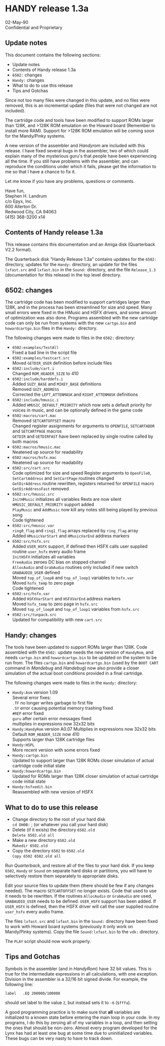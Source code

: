 # HANDY release 1.3a

02-May-90  
Confidential and Proprietary

## Update notes

This document contains the following sections:

- Update notes
- Contents of Handy release 1.3a
- `6502:` changes
- `Handy:` changes
- What to do to use this release
- Tips and Gotchas

Since not too many files were changed in this update, and no files were removed, this is an incremental update (files that were not changed are not included).

The cartridge code and tools have been modified to support ROMs larger than 128K, and >128K ROM emulation on the Howard board (Remember to install more RAM). Support for >128K ROM emulation will be coming soon for the Mandy/Pinky systems.

A new version of the assembler and *Handyrom* are included with this release. I have fixed several bugs in the assembler, two of which could explain many of the mysterious guru's that people have been experiencing all the time. If you still have problems with the assembler, and can reproduce the conditions under which it fails, please get the information to me so that I have a chance to fix it.

Let me know if you have any problems, questions or comments.

Have fun,  
  Stephen H. Landrum  
  c/o Epyx, Inc.  
  600 Allerton Dr.  
  Redwood City, CA 94063  
  (415) 368-3200 x14

## Contents of Handy release 1.3a

This release contains this documentation and an Amiga disk (Quarterback V2.2 format).

The Quarterback disk "Handy Release 1.3a" contains updates for the `6502:` directory, updates for the `Handy:` directory, an update for the files `lxfast.src` and `lxfast.bin` in the `Sound:` directory, and the file `Release_1.3` (documentation for this release) in the top level directory.

## 6502: changes

The cartridge code has been modified to support cartridges larger than 128K, and in the process has been streamlined for size and speed. Many small errors were fixed in the HMusic and HSFX drivers, and some amount of optimization was also done. Programs assembled with the new cartridge code can only be run from systems with the new `cartgo.bin` and `howardcartgo.bin` files in the `Handy:` directory.

The following changes were made to files in the `6502:` directory:

- `6502:examples/TestAll`  
  Fixed a bad line in the script file
- `6502:examples/testcart.src`  
  Moved `GETDIR_USER` definition before include files
- `6502:include/cart.i`  
  Changed `ROM_HEADER_SIZE` to 410
- `6502:include/harddefs.i`  
  Added `SUZY_BASE` and `MIKEY_BASE` definitions  
  Removed `SUZY_ADDRESS`  
  Corrected the `LEFT_ATTENMASK` and `RIGHT_ATTENMASK` definitions
- `6502:include/hmusic.i`  
  Added `HMUSIC_DEFAULT_PRIORITY` which now sets a default priority for voices in music, and can be optionally defined in the game code
- `6502:macros/cart.mac`  
  Removed `SETCARTOFFSET` macro  
  Changed register assignments for arguments to `OPENFILE`, `SETCARTADDR` and `SETCARTPAGE` macros  
  `GETDIR` and `GETDIRFAST` have been replaced by single routine called by both macros
- `6502:macros/hmusic.mac`  
  Neatened up source for readability
- `6502:macros/hsfx.mac`  
  Neatened up source for readability
- `6502:src/cart.src`  
  Code optimized for size and speed
  Register arguments to `OpenFile0`, `SetCartAddress` and `SetCartPage` routines changed  
  `GetDirAddress` routine rewritten, registers returned for `OPENFILE` macro  
  `GetDirAddressFast` removed
- `6502:src/hmusic.src`  
  `InitHMusic` initializes all variables
  Rests are now silent  
  `HMUSIC_DEFAULT_PRIORITY` support added  
  `PlayMusic` and `AddMusic` now kill any notes still being played by previous song  
  Code tightened
- `6502:src/hmusic.var`  
  `ring0_flag` and `ring1_flag` arrays replaced by `ring_flag` array  
  Added `HMusicVarStart` and `HMusicVarEnd` address markers
- `6502:src/hsfx.src`  
  Added `USER_HSFX` support, if defined then HSFX calls user supplied routine `user_hsfx` every audio frame  
  `InitHSFX` initializes all variables  
  `FreeAudio` zeroes DC bias on stopped channel  
  `AllocAudio` and `GrabAudio` routines only included if new switch `GRABAUDIO_USER` defined  
  Moved `top_of_loop0` and `top_of_loop1` variables to `hsfx.var`  
  Moved `hsfx_temp` to zero page  
  Code tightened
- `6502:src/hsfx.var`  
  Added `HSFXVarStart` and `HSFXVarEnd` address markers  
  Moved `hsfx_temp` to zero page in `hsfx.src`  
  Moved `top_of_loop0` and `top_of_loop1` variables from `hsfx.src`
- `6502:src/tunpack.src`  
  Updated for compatibility with new `cart.src`

## Handy: changes

The tools have been updated to support ROMs larger than 128K. Code assembled with the `6502:` update needs the new version of `HandyRom`, and needs `cartgo.bin` and `howardcartgo.bin` to be updated on the system to be run from. The files `cartgo.bin` and `howardcartgo.bin` (used by the `BOOT CART` command in *Mandebug* and *Handebug*) now also provide a closer simulation of the actual boot conditions provided in a final cartridge.

The following changes were made to files in the `Handy:` directory:

- `Handy:Asm` version 1.09  
  Several error fixes:  
  `.TF` no longer writes garbage to first file  
  `.SY` error causing potential memory trashing fixed  
  `#REP` error fixed  
  `guru` after certain error messages fixed  
  multiplies in expressions now 32x32 bits
- `Handy:HandyRom` version A0.07
  Multiplies in expressions now 32x32 bits  
  Default `ROM_HEADER_SIZE` now 410  
  Supports larger than 128K cartridge files
- `Handy:HSPL`  
  More recent version with some errors fixed
- `Handy:cartgo.bin`  
  Updated to support larger than 128K ROMs closer simulation of actual cartridge code initial state
- `Handy:howardcartgo.bin`  
  Updated for ROMs larger than 128K closer simulation of actual cartridge code initial state
- `Handy:hsfxedit.bin`  
  Reassembled with new version of HSFX

## What to do to use this release

- Change directory to the root of your hard disk  
  `cd DH0B:` ; (or whatever you call your hard disk)
- Delete (if it exists) the directory `6502.old`  
  `Delete 6502.old all`
- Make a new directory `6502.old`  
  `Makedir 6502.old`
- Copy the directory `6502` to `6502.old`  
  `Copy 6502 6502.old all`

Run *Quarterback*, and restore all of the files to your hard disk. If you keep `6502`, `Handy` or `Sound` on separate hard disks or partitions, you will have to selectively restore them separately to appropriate disks.

Edit your source files to update them (there should be few if any changes needed). The macro `SETCARTOFFSET` no longer exists. Code that used to use it needs to be rewritten.  If the routines `AllocAudio` or `GrabAudio` are used, `GRABAUDIO_USER` needs to be defined. `USER_HSFX` support has been added. If `USER_HSFX` is defined, then the HSFX driver will call the user supplied routine `user_hsfx` every audio frame.

The files `lxfast.src` and `lxfast.bin` in the `Sound:` directory have been fixed to work with Howard board systems (previously it only work on Mandy/Pinky systems). Copy the file `Sound:lxfast.bin` to the `vdk:` directory. 

The `PLAY` script should now work properly.

## Tips and Gotchas

Symbols in the assembler (and in *HandyRom*) have 32 bit values. This is true for the intermediate expressions in all calculations, with one exception. Division in the assembler is a 32/16 bit signed divide. For example, the following line:

```
label	.EQ 200000/100000
```

should set label to the value `2`, but instead sets it to `-6` (`$fffa`).

A good programming practice is to make sure that **all** variables are initialized to a known state before entering the main loop in your code. In my programs, I do this by zeroing all of my variables in a loop, and then setting the ones that should be non-zero. Almost every program developed for the Lynx has had at least one bug at some time due to uninitialized variables. These bugs can be very nasty to have to track down.

